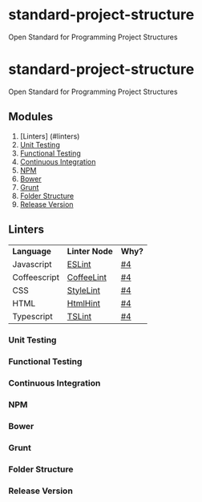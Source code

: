 # standard-project-structure
Open Standard for Programming Project Structures

# standard-project-structure
Open Standard for Programming Project Structures

## Modules

1. [Linters] (#linters) 
2. [Unit Testing](#unit-testing) 
3. [Functional Testing](#functional-testing)
4. [Continuous Integration](#continuous-integration)
5. [NPM](#npm)
6. [Bower](#bower)
7. [Grunt](#grunt)
8. [Folder Structure](#folder-structure)
9. [Release Version](#release-version)

## Linters

<table>
<tr>
<td><b>Language</td>
<td><b> Linter Node</td><td><b>Why?</td>
</tr>
<tr>
<td>Javascript</td>
<td> <a href="https://github.com/eslint/eslint/"> ESLint </a> </td>
<td> <a href="https://github.com/rcorp/standard-project-structure/issues/4"> #4 </a> </td>
</tr>
<tr>
<td>Coffeescript</td>
<td> <a href="https://github.com/clutchski/coffeelinta"> CoffeeLint </a> </td>
<td> <a href="https://github.com/rcorp/standard-project-structure/issues/4"> #4 </a> </td>
</tr>
<tr>
<td>CSS</td>
<td> <a href="https://github.com/CSSLint/csslint"> StyleLint </a> </td>
<td> <a href="https://github.com/rcorp/standard-project-structure/issues/4"> #4 </a> </td>
</tr>
<tr>
<td>HTML</td>
<td> <a href="https://github.com/yaniswang/HTMLHint"> HtmlHint </a> </td>
<td> <a href="https://github.com/rcorp/standard-project-structure/issues/4"> #4 </a> </td>
</tr>
<tr>
<td>Typescript</td>
<td> <a href="https://github.com/palantir/tslint"> TSLint </a> </td>
<td> <a href="https://github.com/rcorp/standard-project-structure/issues/4"> #4 </a> </td>
</tr>
</table>

### Unit Testing
 
### Functional Testing
 
### Continuous Integration
 
### NPM
 
### Bower
 
### Grunt
 
### Folder Structure
 
### Release Version



 



